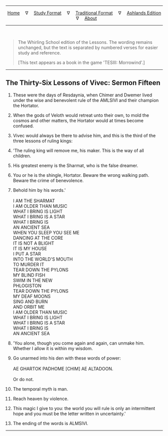 
---

<!--- Jekyll Page Links -->

<center>
<a href="../../../index.html">Home</a>
&emsp;&nabla;&emsp;
<a href="../../index-study.html">Study Format</a>
&emsp;&nabla;&emsp;
<a href="../../index-traditional.html">Traditional Format</a>
&emsp;&nabla;&emsp;
<a href="../../index-ashlands.html">Ashlands Edition</a>
&emsp;&nabla;&emsp;
<a href="../../../about.html">About</a>
</center>

<!--- Markdown Body Below: -->

---

&emsp;

> The Whirling School edition of the Lessons. The wording remains unchanged, but the text is separated by numbered verses for easier study and reference.
>
> \[This text appears as a book in the game 'TESIII: Morrowind'.\]

---

## The Thirty-Six Lessons of Vivec: Sermon Fifteen

1. These were the days of Resdaynia, when Chimer and Dwemer lived under the wise and benevolent rule of the AMLSIVI and their champion the Hortator.

2. When the gods of Veloth would retreat unto their own, to mold the cosmos and other matters, the Hortator would at times become confused.

3. Vivec would always be there to advise him, and this is the third of the three lessons of ruling kings:

4. 'The ruling king will remove me, his maker. This is the way of all children.

5. His greatest enemy is the Sharmat, who is the false dreamer.

6. You or he is the shingle, Hortator. Beware the wrong walking path. Beware the crime of benevolence.

7. Behold him by his words.'\
\
I AM THE SHARMAT\
I AM OLDER THAN MUSIC\
WHAT I BRING IS LIGHT\
WHAT I BRING IS A STAR\
WHAT I BRING IS\
AN ANCIENT SEA\
WHEN YOU SLEEP YOU SEE ME\
DANCING AT THE CORE\
IT IS NOT A BLIGHT\
IT IS MY HOUSE\
I PUT A STAR\
INTO THE WORLD'S MOUTH\
TO MURDER IT\
TEAR DOWN THE PYLONS\
MY BLIND FISH\
SWIM IN THE NEW\
PHLOGISTON\
TEAR DOWN THE PYLONS\
MY DEAF MOONS\
SING AND BURN\
AND ORBIT ME\
I AM OLDER THAN MUSIC\
WHAT I BRING IS LIGHT\
WHAT I BRING IS A STAR\
WHAT I BRING IS\
AN ANCIENT SEA

8. 'You alone, though you come again and again, can unmake him. Whether I allow it is within my wisdom.

9. Go unarmed into his den with these words of power:\
\
AE GHARTOK PADHOME [CHIM] AE ALTADOON.\
\
Or do not.

10. The temporal myth is man.

11. Reach heaven by violence.

12. This magic I give to you: the world you will rule is only an intermittent hope and you must be the letter written in uncertainty.'

13. The ending of the words is ALMSIVI.

---
